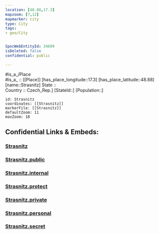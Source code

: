 ```yaml
---
location: [48.88,17.3] 
mapzoom: [7,12] 
mapmarker: city 
type: City
tags:
- geo/City


SpocWebEntityId: 34609
isDeleted: false
confidential: public

---
```

#is_a_/Place  
#is_a_ :: [[Place]] 
[has_place_longitude::17.3] 
[has_place_latitude::48.88] 
[name::Strasnitz] 
State ::  
Country :: Czech_Rep.] 
[StateId::] 
[Population::] 



```leaflet
id: Strasnitz
coordinates: [[Strasnitz]] 
markerFile: [[Strasnitz]] 
defaultZoom: 11 
maxZoom: 18
```


## Confidential Links & Embeds: 

### [Strasnitz](/_Standards/Earth/Continent/Europe/Europe~Central/Czech_Republic/regions~Czech_Republic/Jihomoravský/City/Strasnitz.md) 

### [Strasnitz.public](/_public/Earth/Continent/Europe/Europe~Central/Czech_Republic/regions~Czech_Republic/Jihomoravský/City/Strasnitz.public.md) 

### [Strasnitz.internal](/_internal/Earth/Continent/Europe/Europe~Central/Czech_Republic/regions~Czech_Republic/Jihomoravský/City/Strasnitz.internal.md) 

### [Strasnitz.protect](/_protect/Earth/Continent/Europe/Europe~Central/Czech_Republic/regions~Czech_Republic/Jihomoravský/City/Strasnitz.protect.md) 

### [Strasnitz.private](/_private/Earth/Continent/Europe/Europe~Central/Czech_Republic/regions~Czech_Republic/Jihomoravský/City/Strasnitz.private.md) 

### [Strasnitz.personal](/_personal/Earth/Continent/Europe/Europe~Central/Czech_Republic/regions~Czech_Republic/Jihomoravský/City/Strasnitz.personal.md) 

### [Strasnitz.secret](/_secret/Earth/Continent/Europe/Europe~Central/Czech_Republic/regions~Czech_Republic/Jihomoravský/City/Strasnitz.secret.md)

